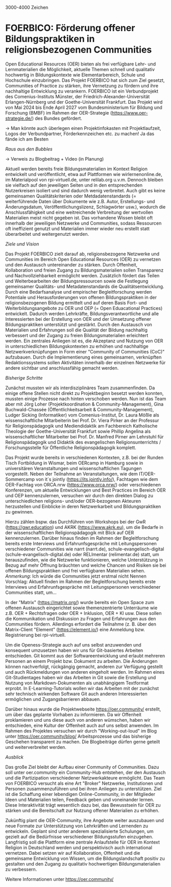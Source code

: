 3000-4000 Zeichen

# FOERBICO: Förderung offener Bildungspraktiken in religionsbezogenen Communities

Open Educational Resources (OER) bieten als frei verfügbare Lehr- und Lernmaterialien die Möglichkeit, aktuelle Themen schnell und qualitativ hochwertig in Bildungskontexte wie Elementarbereich, Schule und Hochschule einzubringen. Das Projekt FOERBICO hat sich zum Ziel gesetzt, Communities of Practice zu stärken, ihre Vernetzung zu fördern und ihre nachhaltige Entwicklung zu verankern. FOERBICO ist ein Verbundprojekt des Comenius-Instituts Münster, der
Friedrich-Alexander-Universität Erlangen-Nürnberg und der Goethe-Universität Frankfurt. Das Projekt wird von Mai 2024 bis Ende April 2027 vom Bundesministerium für Bildung und Forschung (BMBF) im Rahmen der OER-Strategie (https://www.oer-strategie.de/) des Bundes gefördert.

-> Man könnte auch überlegen einen Projektinfokasten mit Projektlaufzeit, Logos der Verbundpartner, Förderkennzeichen etc. zu machen! Ja das fände ich am Besten

*Raus aus den Bubbles* 

-> Verweis zu Blogbeitrag + Video (in Planung)

Aktuell werden bereits freie Bildungsmaterialien im Kontext Religion entwickelt und veröffentlicht, etwa auf Plattformen wie wirlernenonline.de, im Materialpool von rpi-virtuell.de, unter relilab.org u.v.m. Dennoch bleiben sie vielfach auf den jeweiligen Seiten und in den entsprechenden Nutzerkreisen isoliert und sind dadurch wenig verbreitet. Auch gibt es keine gemeinsamen Qualitätskriterien oder Metdadatenstandards (= weiterführende Daten über Dokumente wie z.B. Autor, Erstellungs- und Änderungsdatum,  Veröffentlichungslizenz, Schlagwörter usw.), wodurch die Anschlussfähigkeit und eine weitreichende Verbreitung der wertvollen Materialien meist nicht gegeben ist. Das vorhandene Wissen bleibt oft innerhalb der jeweiligen Netzwerke und Communities, sodass Ressourcen oft ineffizient genutzt und Materialien immer wieder neu erstellt statt überarbeitet und weitergenutzt werden.   

*Ziele und Vision* 

Das Projekt FOERBICO zielt darauf ab, religionsbezogene Netzwerke und Communities im Bereich Open Educational Resources (OER) zu vernetzen und den Austausch untereinander zu stärken. Durch Offenheit, Kollaboration und freien Zugang zu Bildungsmaterialien sollen Transparenz und Nachvollziehbarkeit ermöglicht werden. Zusätzlich fördert das Teilen und Weiterbearbeiten der Bildungsressourcen sowie die Festlegung gemeinsamer Qualitäts- und Metadatenstandards die Qualitätsentwicklung. Durch eine Bedarfsanalyse und empirischer Begleitforschung werden Potentiale und Herausforderungen von offenen Bildungspraktiken in der religionsbezogenen Bildung ermittelt und auf deren Basis Fort- und Weiterbildungsangebote zu OER und OEP (= Open Eduacational Practices) entwickelt. Dadurch werden Lehrkräfte, Bildungsverantwortliche und alle Interessierten bei der Erstellung von OER und der Umsetzung offener Bildungspraktiken unterstützt und gestärkt. Durch den Austausch von Materialien und Erfahrungen soll die Qualität der Bildung nachhaltig verbessert und der Zugang zu freien Bildungsmaterialien erleichtert werden. Ein zentrales Anliegen ist es, die Akzeptanz und Nutzung von OER in unterschiedlichen Bildungskontexten zu erhöhen und nachhaltige Netzwerkverknüpfungen in Form einer "Community of Communities (CoC)" aufzubauen. Durch die Implementierung eines gemeinsamen, verknüpften Redaktionssystems sollen Aktivitäten innerhalb der einzelnen Netzwerke für andere sichtbar und anschlussfähig gemacht werden.

*Bisherige Schritte* 

Zunächst mussten wir als interdisziplinäres Team zusammenfinden. Da einige offene Stellen nicht direkt zu Projektbeginn besetzt werden konnten, mussten einige Prozesse nach hinten verschoben werden. Nun ist das Team aber mit Jörg Loher (Projektkoordination & Community-Management), Gina Buchwald-Chassée (Öffentlichkeitsarbeit & Community-Management), Ludger Sicking (Informatiker) vom Comenius-Institut, Dr. Laura Mößle als wissenschaftliche Mitarbeiterin bei Prof. Dr. Viera Pirker an der Professur für Religionspädagogik und Mediendidaktik am Fachbereich Katholische Theologie der Goethe-Universität Frankfurt sowie Phillip Angelina als wissenschaftlicher Mitarbeiter bei Prof. Dr. Manfred Pirner am Lehrstuhl für Religionspädagogik und Didaktik des evangelischen Religionsunterrichts / Forschungsstelle für Öffentliche Religionspädagogik komplett. 

Das Projekt wurde bereits in verschiedenen Kontexten, z.B. bei der Runden Tisch Fortbildung in Wismar, beim OERcamp in Hamburg sowie in universitären Veranstaltungen und wissenschaftlichen Tagungen vorgestellt. Neben der Teilnahme an Veranstaltungen, wie dem IT/OER-Sommercamp von it´s jointly (https://its.jointly.info/), Fachtagen wie dem OER-Fachtag von ORCA.nrw (https://www.orca.nrw/) oder verschiedenen Konferenzen, um aktuelle Entwicklungen und Best Practices im Bereich OER und OEP kennenzulernen, versuchen wir durch den direkten Dialog zu unterschiedlichen religions- und/oder OER-bezogenen Akteuren herzustellen und Einblicke in deren Netzwerkarbeit und Bildungspraktiken zu gewinnen. 

Hierzu zählen bspw. das Durchführen von Workshops bei der GwR (https://gwr.education) und AKRK (https://www.akrk.eu), um die Bedarfe in der wissenschaftlichen Religionspädagogik mit Blick auf OER kennenzulernen. Darüber hinaus finden im Rahmen der Begleitforschung bereits erste Interviews und Erfahrunfsgespräche mit Leitungspersonen verschiedener Communities wie narrt (narrt.de), schule-evangelisch-digital (schule-evangelisch-digital.de) oder RELImentar (relimentar.de) statt, um herauszufinden, wie die Netzwerke funktionieren, welche Unterstützung in Bezug auf mehr Öffnung bräuchten und welche Chancen und Risiken sie bei offenen Bildungspraktiken und frei verfügbaren Materialien sehen. 
*Anmerkung*: Ich würde die Communities jetzt erstmal nicht Nennen Vorschlag: Aktuell finden im Rahmen der Begleitforschung bereits erste Interviews und Erfahrunfsgespräche mit Leitungspersonen verschiedener Communities statt, um...

In der "Matrix" (https://matrix.org/) wurde bereits ein Open Space zum offenen Austausch eingerichtet sowie themenzentrierte Unterräume wie z.B. OER + Rechtsfragen oder OER + Inklusion, OER + KI usw. Diese sollen die Kommunikation und Diskussion zu Fragen und Erfahrungen aus den Communities fördern. Allerdings erfordert die Teilnahme (z. B. über den Matrix-Client "Element" (https://element.io/) eine Anmeldung bzw. Registrierung bei rpi-virtuell. 

Um die Openess-Strategie auch auf uns selbst anzuwenden und konsequent umzusetzen haben wir uns für Git-basiertes Arbeiten entschieden. Git kommt aus der Softwareentwicklung und erlaubt mehreren Personen an einem Projekt bzw. Dokument zu arbeiten. Die Änderungen können nachverfolgt, rückgängig gemacht, anderen zur Verfügung gestellt und auch Rückmeldungen von anderen eingeholt werden. Im Rahmen eines Git-Studientages haben wir das Arbeiten in Git sowie die Erstellung und Nutzung von Markdown-Dokumenten als unabhängigem Textformat erprobt. In E-Learning-Tutorials wollen wir das Arbeiten mit der zunächst sehr technisch wirkenden Software Git auch anderen Interessierten ermöglichen und Zugangsbarrieren abbauen. 

Darüber hinaus wurde die Projektwebseite https://oer.community/ erstellt, um über das geplante Vorhaben zu informieren. Da wir Offenheit proklamieren und uns diese auch von anderen wümschen, haben wir entschieden, eine Kultur der Offenheit auch auf uns selbst anwenden. Im Rahmen des Projektes versuchen wir durch "Working-out-loud" im Blog unter https://oer.community/blog/ Arbeitsprozesse und das bisherige Geschehen transparent zu machen. Die Blogbeiträge dürfen gerne geteilt und weiterverbreitet werden.


*Ausblick* 

Das große Ziel bleibt der Aufbau einer Community of Communities. Dazu soll unter oer.community ein Community-Hub entstehen, der den Austausch und die Partizipation verschiedener Netzwerkakteure ermöglicht. Das Team von FOERBICO versucht als eine Art "Broker" Netzwerke, Institutionen und Personen zusammenzuführen und bei ihren Anliegen zu unterstützen. Ziel ist die Schaffung einer lebendigen Online-Community, in der Mitglieder Ideen und Materialien teilen, Feedback geben und voneinander lernen. Diese Interaktivität trägt wesentlich dazu bei, das Bewusstsein für OER zu stärken und die Bereitschaft zur Nutzung offener Materialien zu erhöhen.

Zukünftig plant die OER-Community, ihre Angebote weiter auszubauen und neue Formate zur Unterstützung von Lehrkräften und Lernenden zu entwickeln. Geplant sind unter anderem spezialisierte Schulungen, um gezielt auf die Bedürfnisse verschiedener Bildungsstufen einzugehen. Langfristig soll die Plattform eine zentrale Anlaufstelle für OER im Kontext Religion in Deutschland werden und perspektivisch auch international vernetzen. Dabei setzen wir auf Kollaboration, Offenheit und die gemeinsame Entwicklung von Wissen, um die Bildungslandschaft positiv zu gestalten und den Zugang zu qualitativ hochwertigen Bildungsmaterialien zu verbessern.

Weitere Informationen unter https://oer.community/